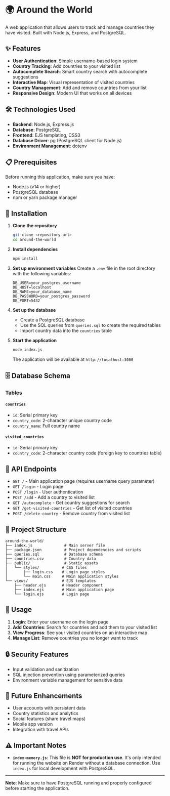 # 🌍 Around the World

A web application that allows users to track and manage countries they have visited. Built with Node.js, Express, and PostgreSQL.

## ✨ Features

- **User Authentication**: Simple username-based login system
- **Country Tracking**: Add countries to your visited list
- **Autocomplete Search**: Smart country search with autocomplete suggestions
- **Interactive Map**: Visual representation of visited countries
- **Country Management**: Add and remove countries from your list
- **Responsive Design**: Modern UI that works on all devices

## 🛠️ Technologies Used

- **Backend**: Node.js, Express.js
- **Database**: PostgreSQL
- **Frontend**: EJS templating, CSS3
- **Database Driver**: pg (PostgreSQL client for Node.js)
- **Environment Management**: dotenv

## 📋 Prerequisites

Before running this application, make sure you have:

- Node.js (v14 or higher)
- PostgreSQL database
- npm or yarn package manager

## 🚀 Installation

1. **Clone the repository**
   ```bash
   git clone <repository-url>
   cd around-the-world
   ```

2. **Install dependencies**
   ```bash
   npm install
   ```

3. **Set up environment variables**
   Create a `.env` file in the root directory with the following variables:
   ```env
   DB_USER=your_postgres_username
   DB_HOST=localhost
   DB_NAME=your_database_name
   DB_PASSWORD=your_postgres_password
   DB_PORT=5432
   ```

4. **Set up the database**
   - Create a PostgreSQL database
   - Use the SQL queries from `queries.sql` to create the required tables
   - Import country data into the `countries` table

5. **Start the application**
   ```bash
   node index.js
   ```

   The application will be available at `http://localhost:3000`

## 🗄️ Database Schema

### Tables

#### `countries`
- `id`: Serial primary key
- `country_code`: 2-character unique country code
- `country_name`: Full country name

#### `visited_countries`
- `id`: Serial primary key
- `country_code`: 2-character country code (foreign key to countries table)

## 🔧 API Endpoints

- `GET /` - Main application page (requires username query parameter)
- `GET /login` - Login page
- `POST /login` - User authentication
- `POST /add` - Add a country to visited list
- `GET /autocomplete` - Get country suggestions for search
- `GET /get-visited-countries` - Get list of visited countries
- `POST /delete-country` - Remove country from visited list

## 📁 Project Structure

```
around-the-world/
├── index.js              # Main server file
├── package.json          # Project dependencies and scripts
├── queries.sql           # Database schema
├── countries.csv         # Country data
├── public/               # Static assets
│   └── styles/          # CSS files
│       ├── login.css    # Login page styles
│       └── main.css     # Main application styles
└── views/               # EJS templates
    ├── header.ejs       # Header component
    ├── index.ejs        # Main application page
    └── login.ejs        # Login page
```

## 🎯 Usage

1. **Login**: Enter your username on the login page
2. **Add Countries**: Search for countries and add them to your visited list
3. **View Progress**: See your visited countries on an interactive map
4. **Manage List**: Remove countries you no longer want to track

## 🔒 Security Features

- Input validation and sanitization
- SQL injection prevention using parameterized queries
- Environment variable management for sensitive data

## 🚧 Future Enhancements

- User accounts with persistent data
- Country statistics and analytics
- Social features (share travel maps)
- Mobile app version
- Integration with travel APIs

## ⚠️ Important Notes

- **`index-memory.js`**: This file is **NOT for production use**. It's only intended for running the website on Render without a database connection. Use `index.js` for local development with PostgreSQL.

---

**Note**: Make sure to have PostgreSQL running and properly configured before starting the application.
